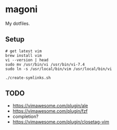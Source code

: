 # magoni
My dotfiles.

## Setup
```
# get latest vim
brew install vim
vi --version | head
sudo mv /usr/bin/vi /usr/bin/vi-7.4
sudo ln -s /usr/local/bin/vim /usr/local/bin/vi
```

```
./create-symlinks.sh
```

## TODO
* https://vimawesome.com/plugin/ale
* https://vimawesome.com/plugin/fzf
* completion?
* https://vimawesome.com/plugin/closetag-vim
```
